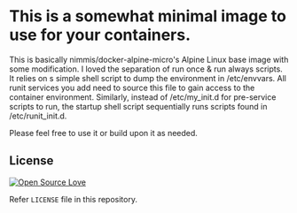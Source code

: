 # This is a somewhat minimal image to use for your containers.

This is basically nimmis/docker-alpine-micro's
Alpine Linux base image with some modification. I loved the separation of run once & run always scripts. It relies on s simple shell script to dump the environment in /etc/envvars. All runit services you add need to source this file to gain access to the container environment. Similarly, instead of /etc/my_init.d for pre-service scripts to run, the startup shell script sequentially runs scripts found in /etc/runit_init.d.

Please feel free to use it or build upon it as needed. 

## License

[![Open Source Love](https://badges.frapsoft.com/os/mit/mit.svg?v=102)](LICENSE)

Refer `LICENSE` file in this repository.

